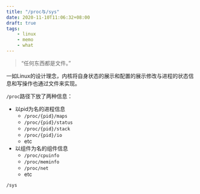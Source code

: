 ```yaml
---
title: "/proc与/sys"
date: 2020-11-10T11:06:32+08:00
draft: true
tags:
    - linux
    - memo
    - what
---
```


> “任何东西都是文件。”

一如Linux的设计理念，内核将自身状态的展示和配置的展示修改与进程的状态信息和写操作也通过文件来实现。

`/proc`路径下放了两种信息：
- 以pid为名的进程信息
  - `/proc/{pid}/maps`
  - `/proc/{pid}/status`
  - `/proc/{pid}/stack`
  - `/proc/{pid}/io`
  - etc
- 以组件为名的组件信息
  - `/proc/cpuinfo`
  - `/proc/meminfo`
  - `/proc/net`
  - etc

`/sys`

# 

